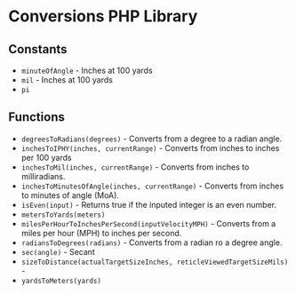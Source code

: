 # Conversions PHP Library

## Constants

* `minuteOfAngle` - Inches at 100 yards
* `mil` - Inches at 100 yards
* `pi`

## Functions

* `degreesToRadians(degrees)` - Converts from a degree to a radian angle.
* `inchesToIPHY(inches, currentRange)` - Converts from inches to inches per 100 yards
* `inchesToMil(inches, currentRange)` - Converts from inches to milliradians.
* `inchesToMinutesOfAngle(inches, currentRange)` - Converts from inches to minutes of angle (MoA).
* `isEven(input)` - Returns true if the inputed integer is an even number.
* `metersToYards(meters)`
* `milesPerHourToInchesPerSecond(inputVelocityMPH)` - Converts from a miles per hour (MPH) to inches per second.
* `radiansToDegrees(radians)` - Converts from a radian ro a degree angle.
* `sec(angle)` - Secant
* `sizeToDistance(actualTargetSizeInches, reticleViewedTargetSizeMils)` - 
* `yardsToMeters(yards)`